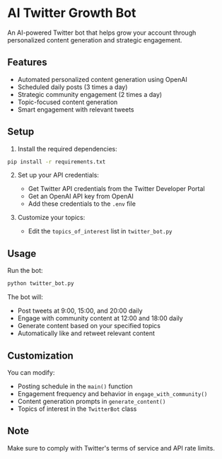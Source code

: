 # AI Twitter Growth Bot

An AI-powered Twitter bot that helps grow your account through personalized content generation and strategic engagement.

## Features

- Automated personalized content generation using OpenAI
- Scheduled daily posts (3 times a day)
- Strategic community engagement (2 times a day)
- Topic-focused content generation
- Smart engagement with relevant tweets

## Setup

1. Install the required dependencies:
```bash
pip install -r requirements.txt
```

2. Set up your API credentials:
   - Get Twitter API credentials from the Twitter Developer Portal
   - Get an OpenAI API key from OpenAI
   - Add these credentials to the `.env` file

3. Customize your topics:
   - Edit the `topics_of_interest` list in `twitter_bot.py`

## Usage

Run the bot:
```bash
python twitter_bot.py
```

The bot will:
- Post tweets at 9:00, 15:00, and 20:00 daily
- Engage with community content at 12:00 and 18:00 daily
- Generate content based on your specified topics
- Automatically like and retweet relevant content

## Customization

You can modify:
- Posting schedule in the `main()` function
- Engagement frequency and behavior in `engage_with_community()`
- Content generation prompts in `generate_content()`
- Topics of interest in the `TwitterBot` class

## Note

Make sure to comply with Twitter's terms of service and API rate limits.
